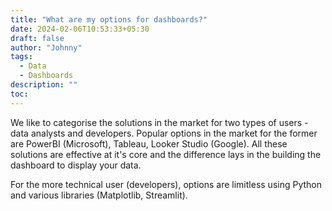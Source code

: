```yaml
---
title: "What are my options for dashboards?"
date: 2024-02-06T10:53:33+05:30
draft: false
author: "Johnny"
tags:
  - Data
  - Dashboards
description: ""
toc:
---
```


We like to categorise the solutions in the market for two types of users - data analysts and developers. Popular options in the market for the former are PowerBI (Microsoft), Tableau, Looker Studio (Google). All these solutions are effective at it's core and the difference lays in the building the dashboard to display your data.

For the more technical user (developers), options are limitless using Python and various libraries (Matplotlib, Streamlit).

[//]: # ()
[//]: # (## Paragraph)

[//]: # ()
[//]: # (Xerum, quo qui aut unt expliquam qui dolut labo. Aque venitatiusda cum, voluptionse latur sitiae dolessi aut parist aut dollo enim qui voluptate ma dolestendit peritin re plis aut quas inctum laceat est volestemque commosa as cus endigna tectur, offic to cor sequas etum rerum idem sintibus eiur? Quianimin porecus evelectur, cum que nis nust voloribus ratem aut omnimi, sitatur? Quiatem. Nam, omnis sum am facea corem alique molestrunt et eos evelece arcillit ut aut eos eos nus, sin conecerem erum fuga. Ri oditatquam, ad quibus unda veliamenimin cusam et facea ipsamus es exerum sitate dolores editium rerore eost, temped molorro ratiae volorro te reribus dolorer sperchicium faceata tiustia prat.)

[//]: # ()
[//]: # (Itatur? Quiatae cullecum rem ent aut odis in re eossequodi nonsequ idebis ne sapicia is sinveli squiatum, core et que aut hariosam ex eat.)

[//]: # ()
[//]: # (## Blockquotes)

[//]: # ()
[//]: # (The blockquote element represents content that is quoted from another source, optionally with a citation which must be within a `footer` or `cite` element, and optionally with in-line changes such as annotations and abbreviations.)

[//]: # ()
[//]: # (### Blockquote without attribution)

[//]: # ()
[//]: # (> Tiam, ad mint andaepu dandae nostion secatur sequo quae.)

[//]: # (> **Note** that you can use _Markdown syntax_ within a blockquote.)

[//]: # ()
[//]: # (### Blockquote with attribution)

[//]: # ()
[//]: # (> Don't communicate by sharing memory, share memory by communicating.</p>)

[//]: # (> — <cite>Rob Pike[^1]</cite>)

[//]: # ()
[//]: # ([^1]: The above quote is excerpted from Rob Pike's [talk]&#40;https://www.youtube.com/watch?v=PAAkCSZUG1c&#41; during Gopherfest, November 18, 2015.)

[//]: # ()
[//]: # (## Tables)

[//]: # ()
[//]: # (Tables aren't part of the core Markdown spec, but Hugo supports supports them out-of-the-box.)

[//]: # ()
[//]: # (| Name  | Age |)

[//]: # (| ----- | --- |)

[//]: # (| Bob   | 27  |)

[//]: # (| Alice | 23  |)

[//]: # ()
[//]: # (### Inline Markdown within tables)

[//]: # ()
[//]: # (| Inline&nbsp;&nbsp;&nbsp; | Markdown&nbsp;&nbsp;&nbsp; | In&nbsp;&nbsp;&nbsp;                | Table  |)

[//]: # (| ------------------------ | -------------------------- | ----------------------------------- | ------ |)

[//]: # (| _italics_                | **bold**                   | ~~strikethrough~~&nbsp;&nbsp;&nbsp; | `code` |)

[//]: # ()
[//]: # (## Code Blocks)

[//]: # ()
[//]: # (### Code block with backticks)

[//]: # ()
[//]: # (```html)

[//]: # (<!DOCTYPE html>)

[//]: # (<html lang="en">)

[//]: # (  <head>)

[//]: # (    <meta charset="UTF-8" />)

[//]: # (    <title>Example HTML5 Document</title>)

[//]: # (  </head>)

[//]: # (  <body>)

[//]: # (    <p>Test</p>)

[//]: # (  </body>)

[//]: # (</html>)

[//]: # (```)

[//]: # ()
[//]: # (### Code block indented with four spaces)

[//]: # ()
[//]: # (    <!DOCTYPE html>)

[//]: # (    <html lang="en">)

[//]: # (    <head>)

[//]: # (      <meta charset="UTF-8">)

[//]: # (      <title>Example HTML5 Document</title>)

[//]: # (    </head>)

[//]: # (    <body>)

[//]: # (      <p>Test</p>)

[//]: # (    </body>)

[//]: # (    </html>)

[//]: # ()
[//]: # (### Code block with Hugo's internal highlight shortcode)

[//]: # ()
[//]: # ({{< highlight html >}})

[//]: # ()
[//]: # (<!DOCTYPE html>)

[//]: # (<html lang="en">)

[//]: # (<head>)

[//]: # (  <meta charset="UTF-8">)

[//]: # (  <title>Example HTML5 Document</title>)

[//]: # (</head>)

[//]: # (<body>)

[//]: # (  <p>Test</p>)

[//]: # (</body>)

[//]: # (</html>)

[//]: # ({{< /highlight >}})

[//]: # ()
[//]: # (## List Types)

[//]: # ()
[//]: # (### Ordered List)

[//]: # ()
[//]: # (1. First item)

[//]: # (2. Second item)

[//]: # (3. Third item)

[//]: # ()
[//]: # (### Unordered List)

[//]: # ()
[//]: # (- List item)

[//]: # (- Another item)

[//]: # (- And another item)

[//]: # ()
[//]: # (### Nested list)

[//]: # ()
[//]: # (- Item)

[//]: # (  1. First Sub-item)

[//]: # (  2. Second Sub-item)

[//]: # ()
[//]: # (## Headings)

[//]: # ()
[//]: # (The following HTML `<h1>`—`<h6>` elements represent six levels of section headings. `<h1>` is the highest section level while `<h6>` is the lowest.)

[//]: # ()
[//]: # (# H1)

[//]: # ()
[//]: # (## H2)

[//]: # ()
[//]: # (### H3)

[//]: # ()
[//]: # (#### H4)

[//]: # ()
[//]: # (##### H5)

[//]: # ()
[//]: # (###### H6)

[//]: # ()
[//]: # (## Other Elements — abbr, sub, sup, kbd, mark)

[//]: # ()
[//]: # (<abbr title="Graphics Interchange Format">GIF</abbr> is a bitmap image format.)

[//]: # ()
[//]: # (H<sub>2</sub>O)

[//]: # ()
[//]: # (X<sup>n</sup> + Y<sup>n</sup> = Z<sup>n</sup>)

[//]: # ()
[//]: # (Press <kbd><kbd>CTRL</kbd>+<kbd>ALT</kbd>+<kbd>Delete</kbd></kbd> to end the session.)

[//]: # ()
[//]: # (Most <mark>salamanders</mark> are nocturnal, and hunt for insects, worms, and other small creatures.)
